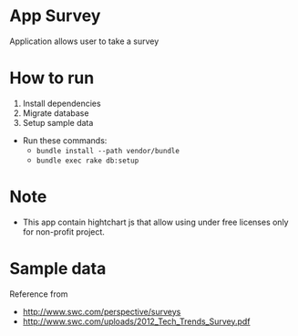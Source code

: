 # App Survey
Application allows user to take a survey

# How to run
1. Install dependencies
2. Migrate database
3. Setup sample data
- Run these commands:
  + `bundle install --path vendor/bundle`
  + `bundle exec rake db:setup`

# Note
- This app contain hightchart js that allow using under free licenses only for non-profit project.

# Sample data
  Reference from 
  - http://www.swc.com/perspective/surveys
  - http://www.swc.com/uploads/2012_Tech_Trends_Survey.pdf